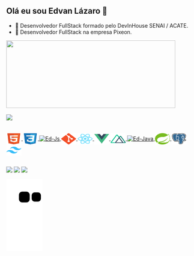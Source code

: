 ## Olá eu sou Edvan Lázaro 👋

- 🌱 Desenvolvedor FullStack formado pelo DevInHouse SENAI / ACATE.
- 🔭 Desenvolvedor FullStack na empresa Pixeon.


<div>
  <a href="https://github.com/EdvanLSBJunior">
  <p>    
  <img width="450em" height="180em" src="https://github-readme-stats.vercel.app/api?username=EdvanLSBJunior&show_icons=true&theme=radical&include_all_commits=true&count_private=true"/>
  </p>  
<!--   <p>
    <img width="450em" height="180em" src="https://github-readme-stats.vercel.app/api/top-langs/?username=EdvanLSBJunior&layout=compact&langs_count=7&theme=radical"/>
  </p>   -->
  <p>
    <img src = "https://github-readme-stats.vercel.app/api/top-langs/?username=EdvanLSBJunior&hide=html&theme=radical">
  </p>
</div>
<div style="display: inline_block"><br>
  <img align="center" alt="Ed-HTML" height="30" width="40" src="https://raw.githubusercontent.com/devicons/devicon/master/icons/html5/html5-original.svg" />
  <img align="center" alt="Ed-CSS" height="30" width="40" src="https://raw.githubusercontent.com/devicons/devicon/master/icons/css3/css3-original.svg" />
  <img align="center" alt="Ed-Js" height="30" width="40" src="https://cdn.jsdelivr.net/gh/devicons/devicon/icons/javascript/javascript-original.svg" />
  <img align="center" alt="Ed-Git" height="30" width="40" src="https://github.com/devicons/devicon/blob/master/icons/git/git-original.svg" />
  <img align="center" alt="Ed-React" height="30" width="40" src="https://raw.githubusercontent.com/devicons/devicon/master/icons/react/react-original.svg" />
  <img align="center" alt="Ed-Vue" height="30" width="40" src="https://github.com/devicons/devicon/blob/master/icons/vuejs/vuejs-original.svg" />
  <img align="center" alt="Ed-Nuxt" height="30" width="40" src="https://github.com/devicons/devicon/blob/master/icons/nuxtjs/nuxtjs-original.svg" />
  <img align="center" alt="Ed-Java" height="30" width="40" src="https://cdn.jsdelivr.net/gh/devicons/devicon/icons/java/java-original-wordmark.svg" />
  <img align="center" alt="Ed-Spring" height="30" width="40" src="https://github.com/devicons/devicon/blob/master/icons/spring/spring-original.svg" />
  <img align="center" alt="Ed-Spring" height="30" width="40" src="https://github.com/devicons/devicon/blob/master/icons/postgresql/postgresql-original.svg" />
  <img align="center" alt="Ed-Spring" height="30" width="40" src="https://github.com/devicons/devicon/blob/master/icons/tailwindcss/tailwindcss-plain.svg" />
</div>
  
##
  
<div> 
  <a href="https://instagram.com/edvan_juni0r" target="_blank"><img src="https://img.shields.io/badge/-Instagram-%23E4405F?style=for-the-badge&logo=instagram&logoColor=white" target="_blank"></a>
  <a href = "mailto:edvanbrito.j@hotmail.com"><img src="https://img.shields.io/badge/Microsoft_Outlook-0078D4?style=for-the-badge&logo=microsoft-outlook&logoColor=white" target="_blank"></a>
  <a href="https://www.linkedin.com/in/edvanjunior/" target="_blank"><img src="https://img.shields.io/badge/-LinkedIn-%230077B5?style=for-the-badge&logo=linkedin&logoColor=white" target="_blank"></a>
 
  ![Snake animation](https://github.com/EdvanLSBJunior/EdvanLSBJunior/blob/output/github-contribution-grid-snake.svg)
 
</div>
